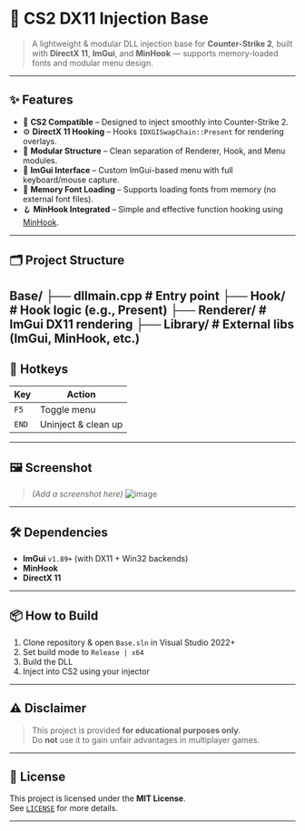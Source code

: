# 🚀 CS2 DX11 Injection Base

> A lightweight & modular DLL injection base for **Counter-Strike 2**, built with **DirectX 11**, **ImGui**, and **MinHook** — supports memory-loaded fonts and modular menu design.

---

## ✨ Features

- 🎯 **CS2 Compatible** – Designed to inject smoothly into Counter-Strike 2.
- ⚙️ **DirectX 11 Hooking** – Hooks `IDXGISwapChain::Present` for rendering overlays.
- 🧩 **Modular Structure** – Clean separation of Renderer, Hook, and Menu modules.
- 🎨 **ImGui Interface** – Custom ImGui-based menu with full keyboard/mouse capture.
- 📝 **Memory Font Loading** – Supports loading fonts from memory (no external font files).
- 🪝 **MinHook Integrated** – Simple and effective function hooking using [MinHook](https://github.com/TsudaKageyu/minhook).

---

## 🗂️ Project Structure

Base/
├── dllmain.cpp # Entry point
├── Hook/ # Hook logic (e.g., Present)
├── Renderer/ # ImGui DX11 rendering
├── Library/ # External libs (ImGui, MinHook, etc.)
---

## 🧪 Hotkeys

| Key      | Action                 |
|----------|------------------------|
| `F5`     | Toggle menu            |
| `END`    | Uninject & clean up    |

---

## 🖼️ Screenshot

> *(Add a screenshot here)*
![image](https://github.com/user-attachments/assets/5c49a850-f4a7-42d5-ac05-b3e6923ff9a0)

---

## 🛠️ Dependencies

- **ImGui** `v1.89+` (with DX11 + Win32 backends)
- **MinHook**
- **DirectX 11**

---

## 📦 How to Build

1. Clone repository & open `Base.sln` in Visual Studio 2022+  
2. Set build mode to `Release | x64`
3. Build the DLL
4. Inject into CS2 using your injector

---

## ⚠️ Disclaimer

> This project is provided **for educational purposes only**.  
> Do **not** use it to gain unfair advantages in multiplayer games.

---

## 📜 License

This project is licensed under the **MIT License**.  
See [`LICENSE`](./LICENSE) for more details.

---
